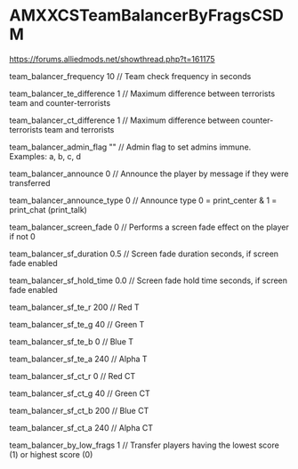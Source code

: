 # AMXXCSTeamBalancerByFragsCSDM
https://forums.alliedmods.net/showthread.php?t=161175

team_balancer_frequency 10 // Team check frequency in seconds

team_balancer_te_difference 1 // Maximum difference between terrorists team and counter-terrorists

team_balancer_ct_difference 1 // Maximum difference between counter-terrorists team and terrorists

team_balancer_admin_flag "" // Admin flag to set admins immune. Examples: a, b, c, d

team_balancer_announce 0 // Announce the player by message if they were transferred

team_balancer_announce_type 0 // Announce type 0 = print_center & 1 = print_chat (print_talk)

team_balancer_screen_fade 0 // Performs a screen fade effect on the player if not 0

team_balancer_sf_duration 0.5 // Screen fade duration seconds, if screen fade enabled

team_balancer_sf_hold_time 0.0 // Screen fade hold time seconds, if screen fade enabled

team_balancer_sf_te_r 200 // Red T

team_balancer_sf_te_g 40 // Green T

team_balancer_sf_te_b 0 // Blue T

team_balancer_sf_te_a 240 // Alpha T

team_balancer_sf_ct_r 0 // Red CT

team_balancer_sf_ct_g 40 // Green CT

team_balancer_sf_ct_b 200 // Blue CT

team_balancer_sf_ct_a 240 // Alpha CT

team_balancer_by_low_frags 1 // Transfer players having the lowest score (1) or highest score (0)
